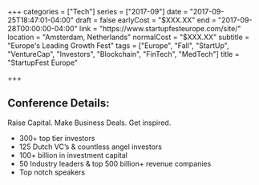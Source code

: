 +++
categories = ["Tech"]
series = ["2017-09"]
date = "2017-09-25T18:47:01-04:00"
draft = false
earlyCost = "$XXX.XX"
end = "2017-09-28T00:00:00-04:00"
link = "https://www.startupfesteurope.com/site/"
location = "Amsterdam, Netherlands"
normalCost = "$XXX.XX"
subtitle = "Europe's Leading Growth Fest"
tags = ["Europe", "Fall", "StartUp", "VentureCap", "Investors", "Blockchain", "FinTech", "MedTech"]
title = "StartupFest Europe"

+++


## Conference Details: 

Raise Capital. Make Business Deals. Get inspired.

- 300+ top tier investors
- 125 Dutch VC’s & countless angel investors
- 100+ billion in investment capital
- 50 Industry leaders & top 500 billion+ revenue companies
- Top notch speakers

